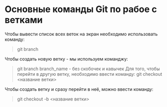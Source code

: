 # Основные команды Git по рабое с ветками
Чтобы вывести список всех веток на экран необходимо использовать команду:
>git branch

Чтобы создать новую ветку - мы используем команджу:
> git branch branch_name - без скобочек и кавычек
Для того, чтобы перейти в другую ветку, необходимо ввести команду:
> git checkout <название ветки>

Чтобы создать ветку и сразу перейти в неё, можно ввести команду:
>git checkout -b <название ветки>
